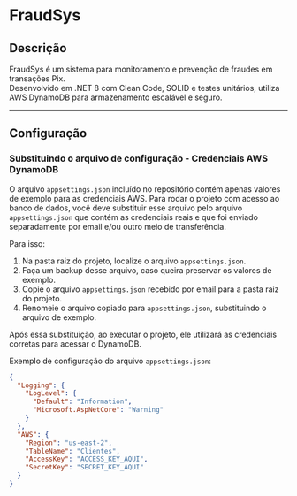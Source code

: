 # FraudSys

## Descrição

FraudSys é um sistema para monitoramento e prevenção de fraudes em transações Pix.  
Desenvolvido em .NET 8 com Clean Code, SOLID e testes unitários, utiliza AWS DynamoDB para armazenamento escalável e seguro.  

---

## Configuração

### Substituindo o arquivo de configuração - Credenciais AWS DynamoDB

O arquivo `appsettings.json` incluído no repositório contém apenas valores de exemplo para as credenciais AWS. Para rodar o projeto com acesso ao banco de dados, você deve substituir esse arquivo pelo arquivo `appsettings.json` que contém as credenciais reais e que foi enviado separadamente por email e/ou outro meio de transferência.

Para isso:

1. Na pasta raiz do projeto, localize o arquivo `appsettings.json`.
2. Faça um backup desse arquivo, caso queira preservar os valores de exemplo.
3. Copie o arquivo `appsettings.json` recebido por email para a pasta raiz do projeto.
4. Renomeie o arquivo copiado para `appsettings.json`, substituindo o arquivo de exemplo.

Após essa substituição, ao executar o projeto, ele utilizará as credenciais corretas para acessar o DynamoDB.

Exemplo de configuração do arquivo `appsettings.json`:

```json
{
  "Logging": {
    "LogLevel": {
      "Default": "Information",
      "Microsoft.AspNetCore": "Warning"
    }
  },
  "AWS": {
    "Region": "us-east-2",
    "TableName": "Clientes",
    "AccessKey": "ACCESS_KEY_AQUI",
    "SecretKey": "SECRET_KEY_AQUI"
  }
}
